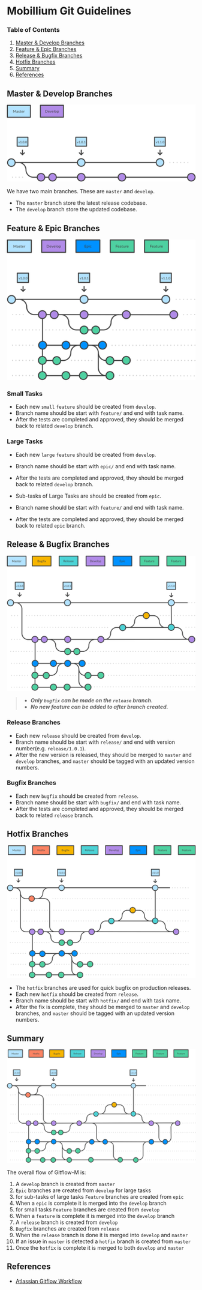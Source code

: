 

# Mobillium Git Guidelines

### Table of Contents

1. [Master & Develop Branches](#master-develop)
1. [Feature & Epic Branches](#feature-epic)
1. [Release & Bugfix Branches](#release-bugfix)
1. [Hotfix Branches](#hotfix)
1. [Summary](#summary)
1. [References](#references)


<a name="master-develop"></a>
## Master & Develop Branches

![](images/master-develop.svg)

We have two main branches. These are `master` and `develop`.
* The `master` branch store the latest release codebase.
* The `develop` branch store the updated codebase.



<a name="feature-epic"></a>
## Feature & Epic Branches

![](images/feature-epic.svg)

### Small Tasks
* Each new `small` `feature` should be created from `develop`.
* Branch name should be start with `feature/` and end with task name.
* After the tests are completed and approved, they should be merged back to related `develop` branch.

### Large Tasks
* Each new `large` `feature` should be created from `develop`.
* Branch name should be start with `epic/` and end with task name.
* After the tests are completed and approved, they should be merged back to related `develop` branch.


* Sub-tasks of Large Tasks are should be created from `epic`.
* Branch name should be start with `feature/` and end with task name.
* After the tests are completed and approved, they should be merged back to related `epic` branch.



<a name="release-bugfix"></a>
## Release & Bugfix Branches

![](images/release-bugfix.svg)

> * ***Only `bugfix` can be made on the `release` branch.***
> * ***No new feature can be added to after branch created.***

### Release Branches
* Each new `release` should be created from `develop`.
* Branch name should be start with `release/` and end with version number(e.g. `release/1.0.1`).
* After the new version is released, they should be merged to `master` and `develop` branches, and `master` should be tagged with an updated version numbers.


### Bugfix Branches
* Each new `bugfix` should be created from `release`.
* Branch name should be start with `bugfix/` and end with task name.
* After the tests are completed and approved, they should be merged back to related `release` branch.


<a name="release-bugfix"></a>
## Hotfix Branches

![](images/hotfix.svg)


* The `hotfix` branches are used for quick bugfix on production releases.
* Each new `hotfix` should be created from `release`.
* Branch name should be start with `hotfix/` and end with task name.
* After the fix is complete, they should be merged to `master` and `develop` branches, and `master` should be tagged with an updated version numbers.



<a name="summary"></a>
## Summary

![](images/gitflow.svg)

The overall flow of Gitflow-M is:

1. A `develop` branch is created from `master`
2. `Epic` branches are created from `develop` for large tasks
2. for sub-tasks of large tasks `Feature` branches are created from `epic`
2. When a `epic` is complete it is merged into the `develop` branch
3. for small tasks `Feature` branches are created from `develop`
3. When a `feature` is complete it is merged into the `develop` branch
4. A `release` branch is created from `develop`
4. `Bugfix` branches are created from `release`
5. When the `release` branch is done it is merged into `develop` and `master`
6. If an issue in `master` is detected a `hotfix` branch is created from `master`
6. Once the `hotfix` is complete it is merged to both `develop` and `master`



<a name="references"></a>
## References

* [Atlassian Gitflow Workflow](https://www.atlassian.com/git/tutorials/comparing-workflows/gitflow-workflow)
